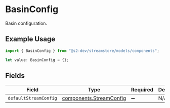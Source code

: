# BasinConfig

Basin configuration.

## Example Usage

```typescript
import { BasinConfig } from "@s2-dev/streamstore/models/components";

let value: BasinConfig = {};
```

## Fields

| Field                                                              | Type                                                               | Required                                                           | Description                                                        |
| ------------------------------------------------------------------ | ------------------------------------------------------------------ | ------------------------------------------------------------------ | ------------------------------------------------------------------ |
| `defaultStreamConfig`                                              | [components.StreamConfig](../../models/components/streamconfig.md) | :heavy_minus_sign:                                                 | N/A                                                                |